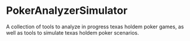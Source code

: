 # PokerAnalyzerSimulator
A collection of tools to analyze in progress texas holdem poker games, as well as tools to simulate texas holdem poker scenarios. 
